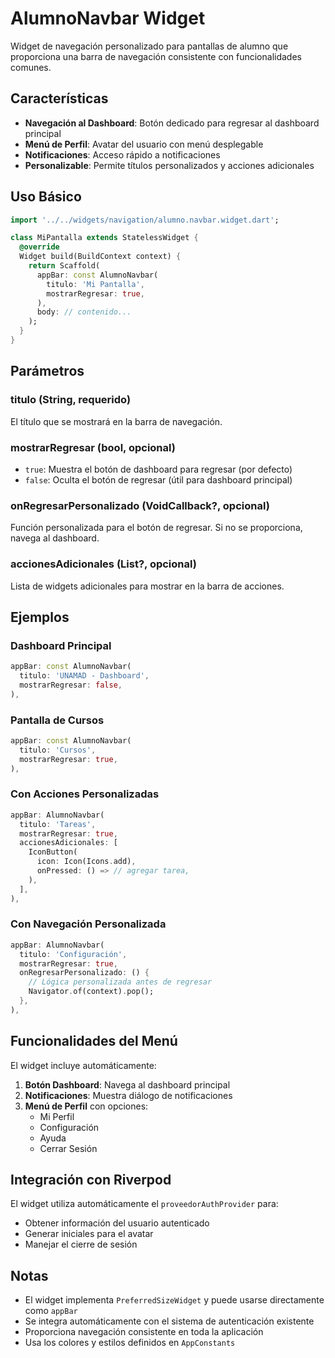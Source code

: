 # AlumnoNavbar Widget

Widget de navegación personalizado para pantallas de alumno que proporciona una barra de navegación consistente con funcionalidades comunes.

## Características

- **Navegación al Dashboard**: Botón dedicado para regresar al dashboard principal
- **Menú de Perfil**: Avatar del usuario con menú desplegable
- **Notificaciones**: Acceso rápido a notificaciones
- **Personalizable**: Permite títulos personalizados y acciones adicionales

## Uso Básico

```dart
import '../../widgets/navigation/alumno.navbar.widget.dart';

class MiPantalla extends StatelessWidget {
  @override
  Widget build(BuildContext context) {
    return Scaffold(
      appBar: const AlumnoNavbar(
        titulo: 'Mi Pantalla',
        mostrarRegresar: true,
      ),
      body: // contenido...
    );
  }
}
```

## Parámetros

### titulo (String, requerido)
El título que se mostrará en la barra de navegación.

### mostrarRegresar (bool, opcional)
- `true`: Muestra el botón de dashboard para regresar (por defecto)
- `false`: Oculta el botón de regresar (útil para dashboard principal)

### onRegresarPersonalizado (VoidCallback?, opcional)
Función personalizada para el botón de regresar. Si no se proporciona, navega al dashboard.

### accionesAdicionales (List<Widget>?, opcional)
Lista de widgets adicionales para mostrar en la barra de acciones.

## Ejemplos

### Dashboard Principal
```dart
appBar: const AlumnoNavbar(
  titulo: 'UNAMAD - Dashboard',
  mostrarRegresar: false,
),
```

### Pantalla de Cursos
```dart
appBar: const AlumnoNavbar(
  titulo: 'Cursos',
  mostrarRegresar: true,
),
```

### Con Acciones Personalizadas
```dart
appBar: AlumnoNavbar(
  titulo: 'Tareas',
  mostrarRegresar: true,
  accionesAdicionales: [
    IconButton(
      icon: Icon(Icons.add),
      onPressed: () => // agregar tarea,
    ),
  ],
),
```

### Con Navegación Personalizada
```dart
appBar: AlumnoNavbar(
  titulo: 'Configuración',
  mostrarRegresar: true,
  onRegresarPersonalizado: () {
    // Lógica personalizada antes de regresar
    Navigator.of(context).pop();
  },
),
```

## Funcionalidades del Menú

El widget incluye automáticamente:

1. **Botón Dashboard**: Navega al dashboard principal
2. **Notificaciones**: Muestra diálogo de notificaciones  
3. **Menú de Perfil** con opciones:
   - Mi Perfil
   - Configuración
   - Ayuda
   - Cerrar Sesión

## Integración con Riverpod

El widget utiliza automáticamente el `proveedorAuthProvider` para:
- Obtener información del usuario autenticado
- Generar iniciales para el avatar
- Manejar el cierre de sesión

## Notas

- El widget implementa `PreferredSizeWidget` y puede usarse directamente como `appBar`
- Se integra automáticamente con el sistema de autenticación existente
- Proporciona navegación consistente en toda la aplicación
- Usa los colores y estilos definidos en `AppConstants` 